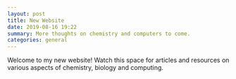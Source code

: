 ```yaml
---
layout: post
title: New Website
date: 2019-08-16 19:22
summary: More thoughts on chemistry and computers to come.
categories: general
---
```


Welcome to my new website! Watch this space for articles and resources on various aspects of chemistry, biology and computing.
